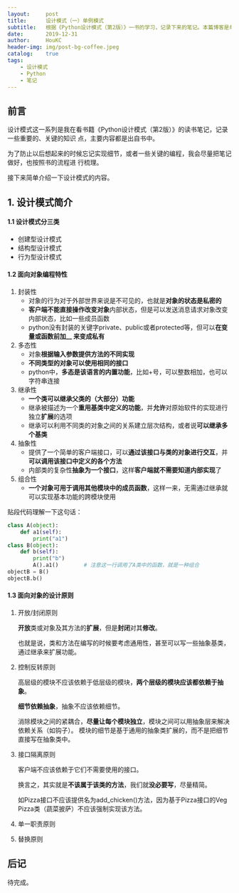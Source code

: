 ```yaml
---
layout:     post
title:      设计模式（一）单例模式
subtitle:   根据《Python设计模式（第2版）》一书的学习，记录下来的笔记。本篇博客是单例模式，是一种应用开发过程中最简单的一种创建型设计模式。
date:       2019-12-31
author:     HouKC
header-img: img/post-bg-coffee.jpeg
catalog:    true
tags:
    - 设计模式
    - Python
    - 笔记
---
```


## 前言
设计模式这一系列是我在看书籍《Python设计模式（第2版）》的读书笔记，记录一些重要的、关键的知识
点，主要内容都是出自书中。

为了防止以后想起来的时候忘记实现细节，或者一些关键的编程，我会尽量把笔记做好，也按照书的流程进
行梳理。

接下来简单介绍一下设计模式的内容。

## 1. 设计模式简介
#### 1.1 设计模式分三类
- 创建型设计模式
- 结构型设计模式
- 行为型设计模式
#### 1.2 面向对象编程特性
1. 封装性
    - 对象的行为对于外部世界来说是不可见的，也就是**对象的状态是私密的**
    - **客户端不能直接操作改变对象**内部状态，但是可以发送消息请求对象改变内部状态，比如一些成员函数
    - python没有封装的关键字private、public或者protected等，但可以**在变量或函数前加__ 来变成私有**
2. 多态性
    - 对象**根据输入参数提供方法的不同实现**
    - **不同类型的对象可以使用相同的接口**
    - python中，**多态是该语言的内置功能**，比如+号，可以整数相加，也可以字符串连接
3. 继承性
    - **一个类可以继承父类的（大部分）功能**
    - 继承被描述为一个**重用基类中定义的功能**，并**允许**对原始软件的实现进行独立**扩展**的选项
    - 继承可以利用不同类的对象之间的关系建立层次结构，或者说**可以继承多个基类**
4. 抽象性
    - 提供了一个简单的客户端接口，可以**通过该接口与类的对象进行交互**，并**可以调用该接口中定义的各个方法**
    - 内部类的复杂性**抽象为一个接口**，这样**客户端就不需要知道内部实现**了
5. 组合性
    - **一个对象可用于调用其他模块中的成员函数**，这样一来，无需通过继承就可以实现基本功能的跨模块使用

贴段代码理解一下这句话：
```python
class A(object):
    def a1(self):
        print("a1")
class B(object):
    def b(self):
        print("b")
        A().a1()        # 注意这一行调用了A类中的函数，就是一种组合
objectB = B()
objectB.b()
```
#### 1.3 面向对象的设计原则
1. 开放/封闭原则
    
    **开放**类或对象及其方法的**扩展**，但是**封闭**对其**修改**。
    
    也就是说，类和方法在编写的时候要考虑通用性，甚至可以写一些抽象基类，通过继承来扩展功能。

2. 控制反转原则

    高层级的模块不应该依赖于低层级的模块，**两个层级的模块应该都依赖于抽象**。
    
    **细节依赖抽象**，抽象不应该依赖细节。
    
    消除模块之间的紧耦合，**尽量让每个模块独立**，模块之间可以用抽象层来解决依赖关系（如钩子）。
    模块的细节是基于通用的抽象类扩展的，而不是把细节直接写在抽象类中。

3. 接口隔离原则

    客户端不应该依赖于它们不需要使用的接口。
    
    换言之，其实就是**不该属于该类的方法**，我们就**没必要写**，尽量精简。
    
    如Pizza接口不应该提供名为add_chicken()方法，因为基于Pizza接口的Veg Pizza类（蔬菜披萨）不应该强制实现该方法。

4. 单一职责原则
5. 替换原则
## 后记
待完成。